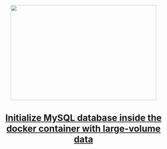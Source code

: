 
<p align="center">
  <img width="460" height="300" src="https://miro.medium.com/max/828/1*AOgWSuejj9PnDTu9X53iVQ.webp">
</p>

<h1 align="center"><a href="https://medium.com/javarevisited/initialize-mysql-database-inside-the-docker-container-with-large-volume-data-86c969fd2d8d">Initialize MySQL database inside the docker container with large-volume data
</a></h1>
